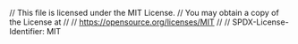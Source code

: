 // This file is licensed under the MIT License.
// You may obtain a copy of the License at
//
// https://opensource.org/licenses/MIT
//
// SPDX-License-Identifier: MIT
